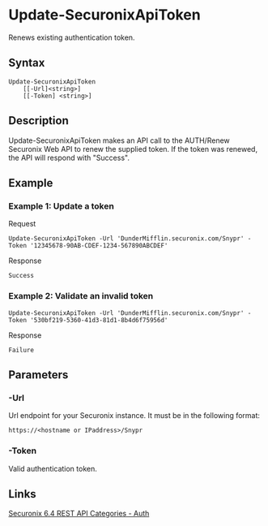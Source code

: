 # Update-SecuronixApiToken
Renews existing authentication token.

## Syntax
```
Update-SecuronixApiToken
    [[-Url]<string>]
    [[-Token] <string>]
```

## Description
Update-SecuronixApiToken makes an API call to the AUTH/Renew Securonix Web API to renew the supplied token. If the token was renewed, the API will respond with "Success".

## Example

### Example 1: Update a token
Request
```
Update-SecuronixApiToken -Url 'DunderMifflin.securonix.com/Snypr' -Token '12345678-90AB-CDEF-1234-567890ABCDEF'
```

Response
```
Success
```

### Example 2: Validate an invalid token
```
Update-SecuronixApiToken -Url 'DunderMifflin.securonix.com/Snypr' -Token '530bf219-5360-41d3-81d1-8b4d6f75956d'
```

Response
```
Failure
```

## Parameters

### -Url
Url endpoint for your Securonix instance.
It must be in the following format:
```
https://<hostname or IPaddress>/Snypr
```
### -Token
Valid authentication token.

## Links
[Securonix 6.4 REST API Categories - Auth ](https://documentation.securonix.com/onlinedoc/Content/6.4%20Cloud/Content/SNYPR%206.4/6.4%20Guides/Web%20Services/6.4_REST%20API%20Categories.htm#Auth)